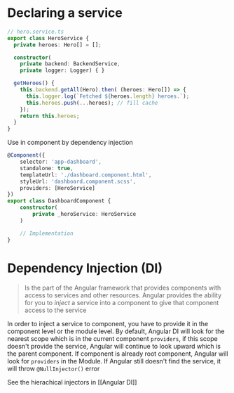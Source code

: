# Declaring a service

```typescript
// hero.service.ts
export class HeroService {
  private heroes: Hero[] = [];

  constructor(
    private backend: BackendService,
    private logger: Logger) { }

  getHeroes() {
    this.backend.getAll(Hero).then( (heroes: Hero[]) => {
      this.logger.log(`Fetched ${heroes.length} heroes.`);
      this.heroes.push(...heroes); // fill cache
    });
    return this.heroes;
  }
}
```

Use in component by dependency injection

```typescript
@Component({
	selector: 'app-dashboard',
	standalone: true,
	templateUrl: './dashboard.component.html',
	styleUrl: 'dashboard.component.scss',
	providers: [HeroService]
})
export class DashboardComponent {
	constructor(
		private _heroService: HeroService
	)

	// Implementation
}
```

# Dependency Injection (DI)

> Is the part of the Angular framework that provides components with access to services and other resources. Angular provides the ability for you to _inject_ a service into a component to give that component access to the service

In order to inject a service to component, you have to provide it in the component level or the module level.
By default, Angular DI will look for the nearest scope which is in the current component `providers`, if this scope doesn't provide the service, Angular will continue to look upward which is the parent component. If component is already root component, Angular will look for `providers` in the Module. If Angular still doesn't find the service, it will throw `@NullInjector()` error

See the hierachical injectors in [[Angular DI]]